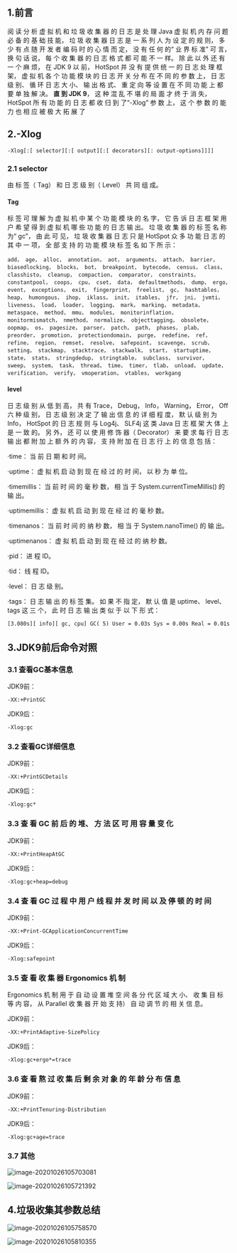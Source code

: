 ## 1.前言

阅 读 分 析 虚 拟 机 和 垃 圾 收 集 器 的 日 志 是 处 理 Java 虚 拟 机 内 存 问 题 必 备 的 基 础 技 能， 垃 圾 收 集 器 日 志 是 一 系 列 人 为 设 定 的 规 则， 多 少 有 点 随 开 发 者 编 码 时 的 心 情 而 定， 没 有 任 何 的“ 业 界 标 准” 可 言， 换 句 话 说， 每 个 收 集 器 的 日 志 格 式 都 可 能 不 一 样。 除 此 以 外 还 有 一 个 麻 烦， 在 JDK 9 以 前， HotSpot 并 没 有 提 供 统 一 的 日 志 处 理 框 架， 虚 拟 机 各 个 功 能 模 块 的 日 志 开 关 分 布 在 不 同 的 参 数 上， 日 志 级 别、 循 环 日 志 大 小、 输 出 格 式、 重 定 向 等 设 置 在 不 同 功 能 上 都 要 单 独 解 决。 **直 到 JDK 9**， 这 种 混 乱 不 堪 的 局 面 才 终 于 消 失， HotSpot 所 有 功 能 的 日 志 都 收 归 到 了“-Xlog” 参 数 上， 这 个 参 数 的 能 力 也 相 应 被 极 大 拓 展 了



## 2.-Xlog

```
-Xlog[:[ selector][:[ output][:[ decorators][: output-options]]]]
```

### 2.1 selector

由 标 签（ Tag） 和 日 志 级 别（ Level） 共 同 组 成。

#### Tag

标 签 可 理 解 为 虚 拟 机 中 某 个 功 能 模 块 的 名 字， 它 告 诉 日 志 框 架 用 户 希 望 得 到 虚 拟 机 哪 些 功 能 的 日 志 输 出。 垃 圾 收 集 器 的 标 签 名 称 为“ gc”， 由 此 可 见， 垃 圾 收 集 器 日 志 只 是 HotSpot 众 多 功 能 日 志 的 其 中 一 项， 全 部 支 持 的 功 能 模 块 标 签 名 如 下 所 示：

```
add， age， alloc， annotation， aot， arguments， attach， barrier， biasedlocking， blocks， bot， breakpoint， bytecode， census， class， classhisto， cleanup， compaction， comparator， constraints， constantpool， coops， cpu， cset， data， defaultmethods， dump， ergo， event， exceptions， exit， fingerprint， freelist， gc， hashtables， heap， humongous， ihop， iklass， init， itables， jfr， jni， jvmti， liveness， load， loader， logging， mark， marking， metadata， metaspace， method， mmu， modules， monitorinflation， monitormismatch， nmethod， normalize， objecttagging， obsolete， oopmap， os， pagesize， parser， patch， path， phases， plab， preorder， promotion， protectiondomain， purge， redefine， ref， refine， region， remset， resolve， safepoint， scavenge， scrub， setting， stackmap， stacktrace， stackwalk， start， startuptime， state， stats， stringdedup， stringtable， subclass， survivor， sweep， system， task， thread， time， timer， tlab， unload， update， verification， verify， vmoperation， vtables， workgang
```

#### level

日 志 级 别 从 低 到 高， 共 有 Trace， Debug， Info， Warning， Error， Off 六 种 级 别， 日 志 级 别 决 定 了 输 出 信 息 的 详 细 程 度， 默 认 级 别 为 Info， HotSpot 的 日 志 规 则 与 Log4j、 SLF4j 这 类 Java 日 志 框 架 大 体 上 是 一 致 的。 另 外， 还 可 以 使 用 修 饰 器（ Decorator） 来 要 求 每 行 日 志 输 出 都 附 加 上 额 外 的 内 容， 支 持 附 加 在 日 志 行 上 的 信 息 包 括：

·time： 当 前 日 期 和 时 间。

·uptime： 虚 拟 机 启 动 到 现 在 经 过 的 时 间， 以 秒 为 单 位。 

·timemillis： 当 前 时 间 的 毫 秒 数， 相 当 于 System.currentTimeMillis() 的 输 出。 

·uptimemillis： 虚 拟 机 启 动 到 现 在 经 过 的 毫 秒 数。 

·timenanos： 当 前 时 间 的 纳 秒 数， 相 当 于 System.nanoTime() 的 输 出。 

·uptimenanos： 虚 拟 机 启 动 到 现 在 经 过 的 纳 秒 数。 

·pid： 进 程 ID。 

·tid： 线 程 ID。 

·level： 日 志 级 别。 

·tags： 日 志 输 出 的 标 签 集。 如 果 不 指 定， 默 认 值 是 uptime、 level、 tags 这 三 个， 此 时 日 志 输 出 类 似 于 以 下 形 式：

```
[3.080s][ info][ gc, cpu] GC( 5) User = 0.03s Sys = 0.00s Real = 0.01s
```



## 3.JDK9前后命令对照

### 3.1 查看GC基本信息

JDK9前：

```
-XX:+PrintGC
```

JDK9后：

```
-Xlog:gc
```

### 3.2 查看GC详细信息

JDK9前：

```
-XX:+PrintGCDetails
```

JDK9后：

```
-Xlog:gc*
```

### 3.3 查 看 GC 前 后 的 堆、 方 法 区 可 用 容 量 变 化

JDK9前：

```
-XX:+PrintHeapAtGC
```

JDK9后：

```
-Xlog:gc+heap=debug
```

### 3.4 查 看 GC 过 程 中 用 户 线 程 并 发 时 间 以 及 停 顿 的 时 间

JDK9前：

```
-XX:+Print-GCApplicationConcurrentTime
```

JDK9后：

```
-Xlog:safepoint
```

### 3.5 查 看 收 集 器 Ergonomics 机 制

Ergonomics 机 制 用 于 自 动 设 置 堆 空 间 各 分 代 区 域 大 小、 收 集 目 标 等 内 容， 从 Parallel 收 集 器 开 始 支 持） 自 动 调 节 的 相 关 信 息。

JDK9前：

```
-XX:+PrintAdaptive-SizePolicy
```

JDK9后：

```
-Xlog:gc+ergo*=trace
```

### 3.6 查 看 熬 过 收 集 后 剩 余 对 象 的 年 龄 分 布 信 息

JDK9前：

```
-XX:+PrintTenuring-Distribution
```

JDK9后：

```
-Xlog:gc+age=trace
```

### 3.7 其他

![image-20201026105703081](http://kyle-pic.oss-cn-hangzhou.aliyuncs.com/img/image-20201026105703081.png)

![image-20201026105721392](http://kyle-pic.oss-cn-hangzhou.aliyuncs.com/img/image-20201026105721392.png)



## 4.垃圾收集其参数总结

![image-20201026105758570](http://kyle-pic.oss-cn-hangzhou.aliyuncs.com/img/image-20201026105758570.png)

![image-20201026105810355](http://kyle-pic.oss-cn-hangzhou.aliyuncs.com/img/image-20201026105810355.png)